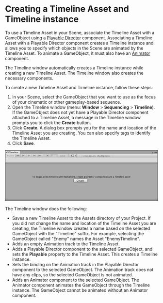 # Creating a Timeline Asset and Timeline instance

To use a Timeline Asset in your Scene, associate the Timeline Asset with a GameObject using a [Playable Director](play_director.md) component. Associating a Timeline Asset with a Playable Director component creates a Timeline instance and allows you to specify which objects in the Scene are animated by the Timeline Asset. To animate a GameObject, it must also have an [Animator](https://docs.unity3d.com/Manual/class-Animator.html) component.

The Timeline window automatically creates a Timeline instance while creating a new Timeline Asset. The Timeline window also creates the necessary components.

To create a new Timeline Asset and Timeline instance, follow these steps:

1. In your Scene, select the GameObject that you want to use as the focus of your cinematic or other gameplay-based sequence.
2. Open the Timeline window (menu: **Window** &gt; **Sequencing** &gt; **Timeline**). If the GameObject does not yet have a Playable Director component attached to a Timeline Asset, a message in the Timeline window prompts you to click the **Create** button.
3. Click **Create**. A dialog box prompts you for the name and location of the Timeline Asset you are creating. You can also specify tags to identify the Timeline Asset.
4. Click **Save**.

![](images/timeline_editor_create.png) 


The Timeline window does the following: 

* Saves a new Timeline Asset to the Assets directory of your Project. If you did not change the name and location of the Timeline Asset you are creating, the Timeline window creates a name based on the selected GameObject with the "Timeline" suffix. For example, selecting the GameObject called "Enemy" names the Asset "EnemyTimeline".
* Adds an empty Animation track to the Timeline Asset.
* Adds a Playable Director component to the selected GameObject, and sets the **Playable** property to the Timeline Asset. This creates a Timeline instance.
* Sets the binding on the Animation track in the Playable Director component to the selected GameObject. The Animation track does not have any clips, so the selected GameObject is not animated.
* Adds an Animator component to the selected GameObject. The Animator component animates the GameObject through the Timeline instance. The GameObject cannot be animated without an Animator component.
             